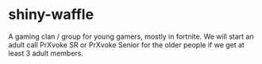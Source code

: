 # shiny-waffle
A gaming clan / group for young gamers, mostly in fortnite. We will start an adult call PrXvoke SR or PrXvoke Senior for the older people if we get at least 3 adult members.
